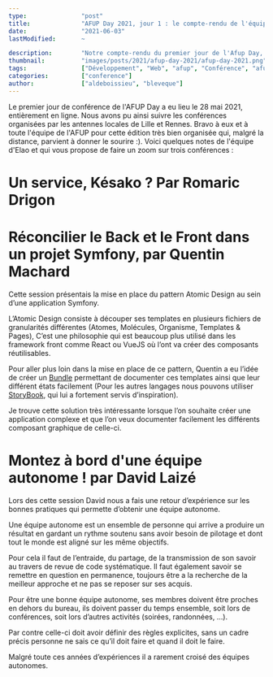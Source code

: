 ```yaml
---
type:               "post"
title:              "AFUP Day 2021, jour 1 : le compte-rendu de l'équipe"
date:               "2021-06-03"
lastModified:       ~

description:        "Notre compte-rendu du premier jour de l'Afup Day, édition 2021, à distance !"
thumbnail:          "images/posts/2021/afup-day-2021/afup-day-2021.png"
tags:               ["Développement", "Web", "afup", "Conférence", "afupDay"]
categories:         ["conference"]
author:             ["aldeboissieu", "bleveque"]
---
```


Le premier jour de conférence de l'AFUP Day a eu lieu le 28 mai 2021, entièrement en ligne. Nous avons pu ainsi suivre les conférences organisées par les antennes locales de Lille et Rennes. Bravo à eux et à toute l'équipe de l'AFUP pour cette édition très bien organisée qui, malgré la distance, parvient à donner le sourire :). 
Voici quelques notes de l'équipe d'Elao et qui vous propose de faire un zoom sur trois conférences :

# Un service, Késako ? Par Romaric Drigon

# Réconcilier le Back et le Front dans un projet Symfony, par Quentin Machard

Cette session présentais la mise en place du pattern Atomic Design au sein d’une application Symfony.

L’Atomic Design consiste à découper ses templates en plusieurs fichiers de granularités différentes (Atomes, Molécules, Organisme, Templates & Pages), C’est une philosophie qui est beaucoup plus utilisé dans les framework front comme React ou VueJS où l’ont va créer des composants réutilisables.

Pour aller plus loin dans la mise en place de ce pattern, Quentin a eu l’idée de créer un [Bundle](https://github.com/qmachard/atomic-design-bundle) permettant de documenter ces templates ainsi que leur différent états facilement (Pour les autres langages nous pouvons utiliser [StoryBook](https://storybook.js.org/), qui lui a fortement servis d’inspiration).

Je trouve cette solution très intéressante lorsque l’on souhaite créer une application complexe et que l’on veux documenter facilement les différents composant graphique de celle-ci.

# Montez à bord d'une équipe autonome ! par David Laizé

Lors des cette session David nous a fais une retour d’expérience sur les bonnes pratiques qui permette d’obtenir une équipe autonome.

Une équipe autonome est un ensemble de personne qui arrive a produire un résultat en gardant un rythme soutenu sans avoir besoin de pilotage et dont tout le monde est aligné sur les même objectifs.

Pour cela il faut de l’entraide, du partage, de la transmission de son savoir au travers de revue de code systématique. Il faut également savoir se remettre en question en permanence, toujours être a la recherche de la meilleur approche et ne pas se reposer sur ses acquis.

Pour être une bonne équipe autonome, ses membres doivent être proches en dehors du bureau, ils doivent passer du temps ensemble, soit lors de conférences, soit lors d’autres activités (soirées, randonnées, …).

Par contre celle-ci doit avoir définir des règles explicites, sans un cadre précis personne ne sais ce qu’il doit faire et quand il doit le faire.

Malgré toute ces années d’expériences il a rarement croisé des équipes autonomes.

